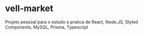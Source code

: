 # vell-market
Projeto pessoal para o estudo e pratica de React, Node.JS, Styled Components, MySQL, Prisma, Typescript
